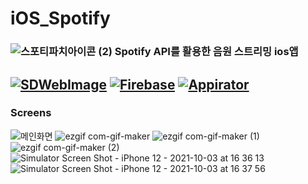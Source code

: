 # iOS_Spotify
### ![스포티파치아이콘 (2)](https://user-images.githubusercontent.com/61308364/135743292-21beb2dd-ab38-44c6-a913-13da1a4cc41f.jpeg) Spotify API를 활용한 음원 스트리밍 ios앱
[![SDWebImage](https://img.shields.io/badge/Library-SDWebImage-green)]()
[![Firebase](https://img.shields.io/badge/Framwork-Firebase-red)]()
[![Appirator](https://img.shields.io/badge/Library-Appirater-orange)]()
---
### Screens
![메인화면](https://user-images.githubusercontent.com/61308364/135742244-88d98656-8f77-4654-a98f-e70e14b17e38.gif) ![ezgif com-gif-maker](https://user-images.githubusercontent.com/61308364/135742446-de256cf6-4eed-47ce-9f69-79d49951ac70.gif) ![ezgif com-gif-maker (1)](https://user-images.githubusercontent.com/61308364/135742487-ff7acc6f-9c24-4d25-bb08-dd9c4b0f4d7a.gif) 
![ezgif com-gif-maker (2)](https://user-images.githubusercontent.com/61308364/135742618-5f3cb30a-710e-489f-8ff7-f878cf73c95a.gif) ![Simulator Screen Shot - iPhone 12 - 2021-10-03 at 16 36 13](https://user-images.githubusercontent.com/61308364/135745002-e6c7ed70-6204-4ea9-b555-3fd013c308ec.png) ![Simulator Screen Shot - iPhone 12 - 2021-10-03 at 16 37 56](https://user-images.githubusercontent.com/61308364/135745014-4797a330-e14f-4c10-b593-ce5cd5a66ee0.png)
  
